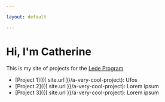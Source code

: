 ```yaml
---

layout: default

---
```


# Hi, I'm Catherine

This is my site of projects for the [Lede Program](http://ledeprogram.com)

* [Project 1]({{ site.url }}/a-very-cool-project): Ufos
* [Project 2]({{ site.url }}/a-very-cool-project): Lorem ipsum
* [Project 3]({{ site.url }}/a-very-cool-project): Lorem ipsum